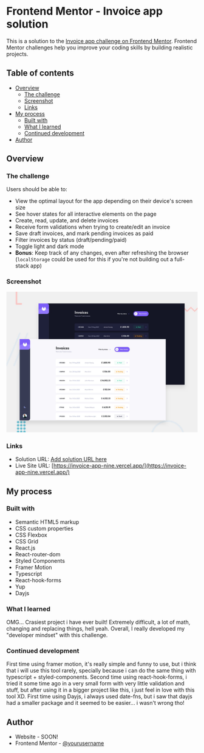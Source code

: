 # Frontend Mentor - Invoice app solution

This is a solution to the [Invoice app challenge on Frontend Mentor](https://www.frontendmentor.io/challenges/invoice-app-i7KaLTQjl). Frontend Mentor challenges help you improve your coding skills by building realistic projects.

## Table of contents

- [Overview](#overview)
  - [The challenge](#the-challenge)
  - [Screenshot](#screenshot)
  - [Links](#links)
- [My process](#my-process)
  - [Built with](#built-with)
  - [What I learned](#what-i-learned)
  - [Continued development](#continued-development)
- [Author](#author)

## Overview

### The challenge

Users should be able to:

- View the optimal layout for the app depending on their device's screen size
- See hover states for all interactive elements on the page
- Create, read, update, and delete invoices
- Receive form validations when trying to create/edit an invoice
- Save draft invoices, and mark pending invoices as paid
- Filter invoices by status (draft/pending/paid)
- Toggle light and dark mode
- **Bonus**: Keep track of any changes, even after refreshing the browser (`localStorage` could be used for this if you're not building out a full-stack app)

### Screenshot

![](./screenshot.jpg)

### Links

- Solution URL: [Add solution URL here](https://your-solution-url.com)
- Live Site URL: [https://invoice-app-nine.vercel.app/](https://invoice-app-nine.vercel.app/)

## My process

### Built with

- Semantic HTML5 markup
- CSS custom properties
- CSS Flexbox
- CSS Grid
- React.js
- React-router-dom
- Styled Components
- Framer Motion
- Typescript
- React-hook-forms
- Yup
- Dayjs

### What I learned

OMG... Crasiest project i have ever built! Extremely difficult, a lot of math, changing and replacing things, hell yeah. Overall, I really developed my "developer mindset" with this challenge.

### Continued development

First time using framer motion, it's really simple and funny to use, but i think that i will use this tool rarely, specially because i can do the same thing with typescript + styled-components. Second time using react-hook-forms, i tried it some time ago in a very small form with very little validation and stuff, but after using it in a bigger project like this, i just feel in love with this tool XD. First time using Dayjs, i always used date-fns, but i saw that dayjs had a smaller package and it seemed to be easier... i wasn't wrong tho!

## Author

- Website - SOON!
- Frontend Mentor - [@yourusername](https://www.frontendmentor.io/profile/yourusername)
